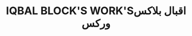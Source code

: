---
title: "IQBAL BLOCK'S WORK'Sاقبال بلاکس ورکس"
url: /karachi/iqbal-blocks-worksqbl-blkhs-wrkhs/
shop: wholesale
---